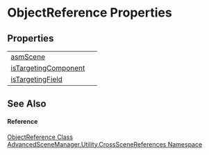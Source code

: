 # ObjectReference Properties




## Properties
<table>
<tr>
<td><a href="P_AdvancedSceneManager_Utility_CrossSceneReferences_ObjectReference_asmScene">asmScene</a></td>
<td> </td></tr>
<tr>
<td><a href="P_AdvancedSceneManager_Utility_CrossSceneReferences_ObjectReference_isTargetingComponent">isTargetingComponent</a></td>
<td> </td></tr>
<tr>
<td><a href="P_AdvancedSceneManager_Utility_CrossSceneReferences_ObjectReference_isTargetingField">isTargetingField</a></td>
<td> </td></tr>
</table>

## See Also


#### Reference
<a href="T_AdvancedSceneManager_Utility_CrossSceneReferences_ObjectReference">ObjectReference Class</a>  
<a href="N_AdvancedSceneManager_Utility_CrossSceneReferences">AdvancedSceneManager.Utility.CrossSceneReferences Namespace</a>  
